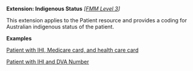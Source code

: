 **Extension: Indigenous Status** *[[FMM Level 3](guidance.html)]*

This extension applies to the Patient resource and provides a coding for Australian indigenous status of the patient.

**Examples**

[Patient with IHI, Medicare card, and health care card](Patient-example0.html)

[Patient with IHI and DVA Number](Patient-example1.html)